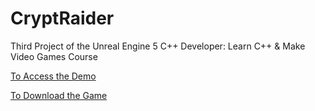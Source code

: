 # CryptRaider
 Third Project of the Unreal Engine 5 C++ Developer: Learn C++ & Make Video Games Course
 
 [To Access the Demo](https://youtu.be/ukpX9djl1fQ)

 [To Download the Game](https://gcanidemir.itch.io/cryptraider)
